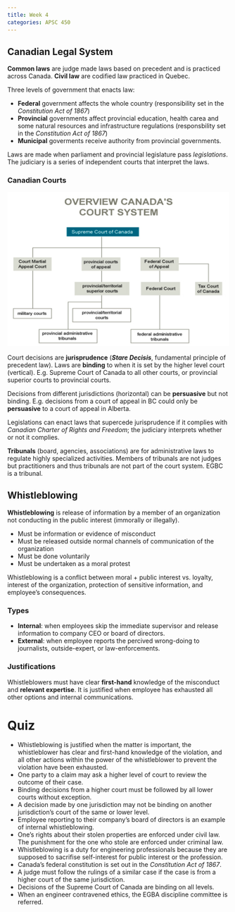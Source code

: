 ```yaml
---
title: Week 4
categories: APSC 450
---
```


## Canadian Legal System

**Common laws** are judge made laws based on precedent and is practiced across Canada. **Civil law** are codified law practiced in Quebec.

Three levels of government that enacts law:

- **Federal** government affects the whole country (responsibility set in the *Constitution Act of 1867*)
- **Provincial** governments affect provincial education, health carea and some natural resources and infrastructure regulations (responsbility set in the *Constitution Act of 1867*)
- **Municipal** goverments receive authority from provincial governments.

Laws are made when parliament and provincial legislature pass *legislations*. The judiciary is a series of independent courts that interpret the laws.

### Canadian Courts

![image-20200411174128884](assets/image-20200411174128884.png)

Court decisions are **jurisprudence** (***Stare Decisis***,  fundamental principle of precedent law). Laws are **binding** to when it is set by the higher level court (vertical). E.g. Supreme Court of Canada to all other courts, or provincial superior courts to provincial courts.

Decisions from different jurisdictions (horizontal) can be **persuasive** but not binding. E.g. decisions from a court of appeal in BC could only be **persuasive** to a court of appeal in Alberta.

Legislations can enact laws that supercede jurisprudence if it complies with *Canadian Charter of Rights and Freedom*; the judiciary interprets whether or not it complies.

**Tribunals** (board, agencies, associations) are for administrative laws to regulate highly specialized activities. Members of tribunals are not judges but practitioners and thus tribunals are not part of the court system. EGBC is a tribunal.



## Whistleblowing

**Whistleblowing** is release of information by a member of an organization not conducting in the public interest (immorally or illegally). 

- Must be information or evidence of misconduct
- Must be released outside normal channels of communication of the organization
- Must be done voluntarily
- Must be undertaken as a moral protest

Whistleblowing is a conflict between moral + public interest vs. loyalty, interest of the organization, protection of sensitive information, and employee’s consequences.

### Types

- **Internal**: when employees skip the immediate supervisor and release information to company CEO or board of directors.
- **External**: when employee reports the percived wrong-doing to journalists, outside-expert, or law-enforcements.

### Justifications

Whistleblowers must have clear **first-hand** knowledge of the misconduct and **relevant expertise**. It is justified when employee has exhausted all other options and internal communications.

# Quiz

- Whistleblowing is justified when the matter is important, the whistleblower has clear and first-hand knowledge of the violation, and all other actions within the power of the whistleblower to prevent the violation have been exhausted.
- One party to a claim may ask a higher level of court to review the outcome of their case.
- Binding decisions from a higher court must be followed by all lower courts without exception.
- A decision made by one jurisdiction may not be binding on another jurisdiction’s court of the same or lower level.
- Employee reporting to their company’s board of directors is an example of internal whistleblowing.
- One’s rights about their stolen properties are enforced under civil law. The punishment for the one who stole are enforced under criminal law.
- Whistleblowing is a duty for engineering professionals because they are supposed to sacrifise self-interest for public interest or the profession.
- Canada’s federal constitution is set out in the *Constitution Act of 1867*.
- A judge must follow the rulings of a similar case if the case is from a higher court of the same jurisdiction.
- Decisions of the Supreme Court of Canada are binding on all levels.
- When an engineer contravened ethics, the EGBA discipline committee is referred.

